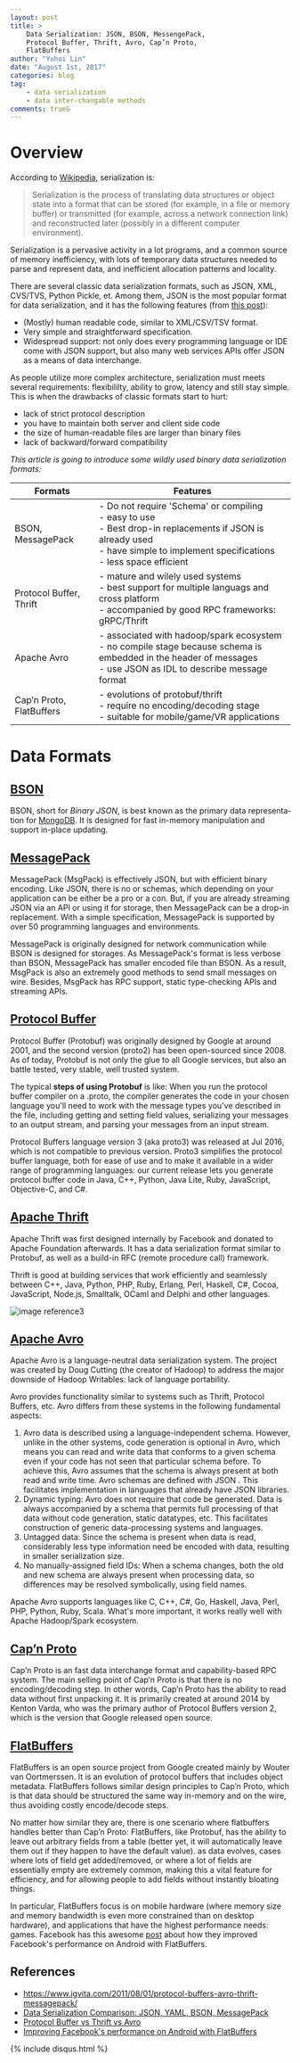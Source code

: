 ```yaml
---
layout: post
title: >
    Data Serialization: JSON, BSON, MessengePack, 
    Protocol Buffer, Thrift, Avro, Cap’n Proto, 
    FlatBuffers
author: "Yuhui Lin"
date: "August 1st, 2017"
categories: blog
tag: 
    - data serialization
    - data inter-changable methods
comments: trueG
---
```


# Overview

According to [Wikipedia](https://en.wikipedia.org/wiki/Serialization), serialization is:

> Serialization is the process of translating data structures or object state into a format that can be stored (for example, in a file or memory buffer) or transmitted (for example, across a network connection link) and reconstructed later (possibly in a different computer environment).

Serialization is a pervasive activity in a lot programs, and a common source of memory inefficiency, with lots of temporary data structures needed to parse and represent data, and inefficient allocation patterns and locality.

There are several classic data serialization formats, such as JSON, XML, CVS/TVS, Python Pickle, et. Among them, JSON is the most popular format for data serialization, and it has the following features (from [this post](https://www.sitepoint.com/data-serialization-comparison-json-yaml-bson-messagepack/)):

- (Mostly) human readable code, similar to XML/CSV/TSV format.
- Very simple and straightforward specification.
- Widespread support: not only does every programming language or IDE come with JSON support, but also many web services APIs offer JSON as a means of data interchange.

As people utilize more complex architecture, serialization must meets several requirements: flexibililty, ability to grow, latency and still stay simple. This is when the drawbacks of classic formats start to hurt:

- lack of strict protocol description
- you have to maintain both server and client side code
- the size of human-readable files are larger than binary files
- lack of backward/forward compatibility

*This article is going to introduce some wildly used binary data serialization formats:*

<table>
    <colgroup>
        <col width="30%" />
        <col width="70%" />
        </colgroup>
    <thead>
        <tr class="header">
        <th>Formats</th>
        <th>Features</th>
        </tr>
    </thead>
    <tbody>
        <tr>
            <td markdown="span">BSON, MessagePack</td>
            <td markdown="span">
            - Do not require 'Schema' or compiling<br>
            - easy to use<br>
            - Best drop-in replacements if JSON is already used<br>
            - have simple to implement specifications<br>
            - less space efficient
            </td>
        </tr>
        <tr>
            <td markdown="span">Protocol Buffer, Thrift</td>
            <td markdown="span"> - mature and wilely used systems<br>
            - best support for multiple languags and cross platform<br>
            - accompanied by good RPC frameworks: gRPC/Thrift
            </td>
        </tr>
        <tr>
            <td markdown="span">Apache Avro</td>
            <td markdown="span">
            - associated with hadoop/spark ecosystem<br>
            - no compile stage because schema is embedded in the header of messages<br>
            - use JSON as IDL to describe message format<br>
            </td>
        </tr>
        <tr>
            <td markdown="span">Cap’n Proto, FlatBuffers</td>
            <td markdown="span"> 
            - evolutions of protobuf/thrift<br>
            - require no encoding/decoding stage<br>
            - suitable for mobile/game/VR applications<br>
            </td>
        </tr>
    </tbody>
</table>

# Data Formats

## [BSON](http://bsonspec.org/)
BSON, short for _Binary JSON_, is best known as the primary data rep­res­ent­a­tion for [Mon­goDB](https://www.mongodb.com/). It is designed for fast in-memory manipulation and support in-place updating.

## [MessagePack](http://msgpack.org/index.html)
MessagePack (MsgPack) is effectively JSON, but with efficient binary encoding. Like JSON, there is no or schemas, which depending on your application can be either be a pro or a con. But, if you are already streaming JSON via an API or using it for storage, then MessagePack can be a drop-in replacement. With a simple specification, MessagePack is supported by over 50 programming languages and environments.

MessagePack is originally designed for network communication while BSON is designed for storages. As MessagePack's format is less verbose than BSON, MessagePack has smaller encoded file than BSON. As a result, MsgPack is also an extremely good methods to send small messages on wire. Besides, MsgPack has RPC support, static type-checking APIs and streaming APIs.

## [Protocol Buffer](https://developers.google.com/protocol-buffers/)
Protocol Buffer (Protobuf) was originally designed by Google at around 2001, and the second version (proto2) has been open-sourced since 2008. As of today, Protobuf is not only the glue to all Google services, but also an battle tested, very stable, well trusted system.

The typical **steps of using Protobuf** is like: When you run the protocol buffer compiler on a .proto, the compiler generates the code in your chosen language you'll need to work with the message types you've described in the file, including getting and setting field values, serializing your messages to an output stream, and parsing your messages from an input stream.

Protocol Buffers language version 3 (aka proto3) was released at Jul 2016, which is not compatible to previous version. Proto3 simplifies the protocol buffer language, both for ease of use and to make it available in a wider range of programming languages: our current release lets you generate protocol buffer code in Java, C++, Python, Java Lite, Ruby, JavaScript, Objective-C, and C#.

## [Apache Thrift](https://thrift.apache.org/)
Apache Thrift was first designed internally by Facebook and donated to Apache Foundation afterwards. It has a data serialization format similar to Protobuf, as well as a build-in RFC (remote procedure call) framework. 

Thrift is good at building services that work efficiently and seamlessly between C++, Java, Python, PHP, Ruby, Erlang, Perl, Haskell, C#, Cocoa, JavaScript, Node.js, Smalltalk, OCaml and Delphi and other languages.

![image reference3](https://image.slidesharecdn.com/pbvsthriftvsavro-120917080012-phpapp02/95/thrift-vs-protocol-buffers-vs-avro-biased-comparison-21-728.jpg?cb=1347868975)

## [Apache Avro](https://avro.apache.org/)

Apache Avro is a language-neutral data serialization system. The project was created by Doug Cutting (the creator of Hadoop) to address the major downside of Hadoop Writables: lack of language portability.

Avro provides functionality similar to systems such as Thrift, Protocol Buffers, etc. Avro differs from these systems in the following fundamental aspects:

1. Avro data is described using a language-independent schema. However, unlike in the other systems, code generation is optional in Avro, which means you can read and write data that conforms to a given schema even if your code has not seen that particular schema before. To achieve this, Avro assumes that the schema is always present at both read and write time. Avro schemas are defined with JSON . This facilitates implementation in languages that already have JSON libraries.
2. Dynamic typing: Avro does not require that code be generated. Data is always accompanied by a schema that permits full processing of that data without code generation, static datatypes, etc. This facilitates construction of generic data-processing systems and languages.
3. Untagged data: Since the schema is present when data is read, considerably less type information need be encoded with data, resulting in smaller serialization size.
4. No manually-assigned field IDs: When a schema changes, both the old and new schema are always present when processing data, so differences may be resolved symbolically, using field names.

Apache Avro supports languages like C, C++, C#, Go, Haskell, Java, Perl, PHP, Python, Ruby, Scala. What's more important, it works really well with Apache Hadoop/Spark ecosystem.

## [Cap’n Proto](https://capnproto.org/index.html)
Cap’n Proto is an fast data interchange format and capability-based RPC system. The main selling point of Cap’n Proto is that there is no encoding/decoding step. In other words, Cap’n Proto has the ability to read data without first unpacking it. It is primarily created at around 2014 by Kenton Varda, who was the primary author of Protocol Buffers version 2, which is the version that Google released open source.

## [FlatBuffers](http://google.github.io/flatbuffers/index.html)
FlatBuffers is an open source project from Google created mainly by Wouter van Oortmerssen. It is an evolution of protocol buffers that includes object metadata. FlatBuffers follows similar design principles to Cap’n Proto, which is that data should be structured the same way in-memory and on the wire, thus avoiding costly encode/decode steps.

No matter how similar they are, there is one scenario where flatbuffers handles better than Cap’n Proto: FlatBuffers, like Protobuf, has the ability to leave out arbitrary fields from a table (better yet, it will automatically leave them out if they happen to have the default value). as data evolves, cases where lots of field get added/removed, or where a lot of fields are essentially empty are extremely common, making this a vital feature for efficiency, and for allowing people to add fields without instantly bloating things.

In particular, FlatBuffers focus is on mobile hardware (where memory size and memory bandwidth is even more constrained than on desktop hardware), and applications that have the highest performance needs: games. Facebook has this awesome [post](https://code.facebook.com/posts/872547912839369/improving-facebook-s-performance-on-android-with-flatbuffers/) about how they improved Facebook's performance on Android with FlatBuffers.

## References
- https://www.igvita.com/2011/08/01/protocol-buffers-avro-thrift-messagepack/
- [Data Serialization Comparison: JSON, YAML, BSON, MessagePack](https://www.sitepoint.com/data-serialization-comparison-json-yaml-bson-messagepack/)
- [Protocol Buffer vs Thrift vs Avro](https://ganges.usc.edu/pgroupW/images/a/a9/Serializarion_Framework.pdf)
- [Improving Facebook's performance on Android with FlatBuffers](https://code.facebook.com/posts/872547912839369/improving-facebook-s-performance-on-android-with-flatbuffers/)


{% include disqus.html %}